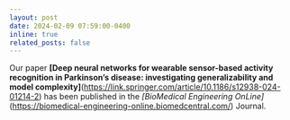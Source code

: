 ```yaml
---
layout: post
date: 2024-02-09 07:59:00-0400
inline: true
related_posts: false
---
```


Our paper **[Deep neural networks for wearable sensor-based activity recognition in Parkinson’s disease: investigating generalizability and model complexity]**(https://link.springer.com/article/10.1186/s12938-024-01214-2) has been published in the _[BioMedical Engineering OnLine]_(https://biomedical-engineering-online.biomedcentral.com/) Journal.